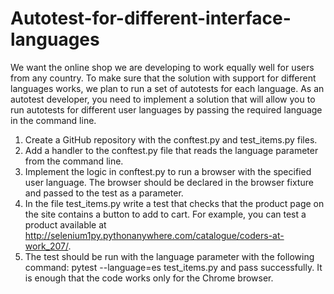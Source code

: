 # Autotest-for-different-interface-languages
We want the online shop we are developing to work equally well for users from any country. To make sure that the solution with support for different languages works, we plan to run a set of autotests for each language. As an autotest developer, you need to implement a solution that will allow you to run autotests for different user languages by passing the required language in the command line.

1. Create a GitHub repository with the conftest.py and test_items.py files.
2. Add a handler to the conftest.py file that reads the language parameter from the command line.
3. Implement the logic in conftest.py to run a browser with the specified user language. The browser should be declared in the browser fixture and passed to the test as a parameter.
4. In the file test_items.py write a test that checks that the product page on the site contains a button to add to cart. For example, you can test a product available at http://selenium1py.pythonanywhere.com/catalogue/coders-at-work_207/.
5. The test should be run with the language parameter with the following command:
pytest --language=es test_items.py
and pass successfully. It is enough that the code works only for the Chrome browser.
